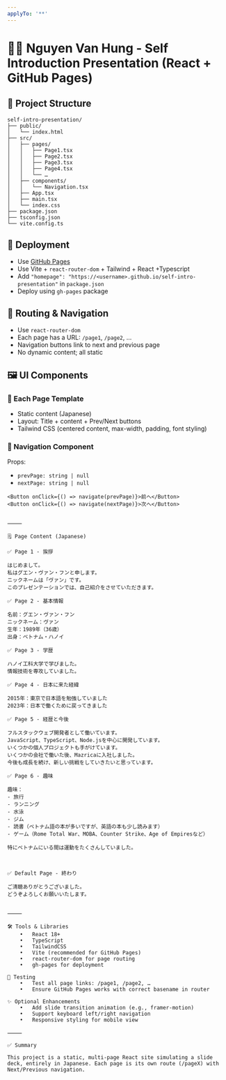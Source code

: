 ```yaml
---
applyTo: '**'
---
```


# 🧑‍💻 Nguyen Van Hung - Self Introduction Presentation (React + GitHub Pages)

## 📁 Project Structure
```
self-intro-presentation/
├── public/
│   └── index.html
├── src/
│   ├── pages/
│   │   ├── Page1.tsx
│   │   ├── Page2.tsx
│   │   ├── Page3.tsx
│   │   ├── Page4.tsx
│   │   └── …
│   ├── components/
│   │   └── Navigation.tsx
│   ├── App.tsx
│   ├── main.tsx
│   └── index.css
├── package.json
├── tsconfig.json
└── vite.config.ts 
```

## 🚀 Deployment

- Use [GitHub Pages](https://pages.github.com/)
- Use Vite  + `react-router-dom` + Tailwind + React +Typescript
- Add `"homepage": "https://<username>.github.io/self-intro-presentation"` in `package.json`
- Deploy using `gh-pages` package

## 🧭 Routing & Navigation

- Use `react-router-dom`
- Each page has a URL: `/page1`, `/page2`, ...
- Navigation buttons link to next and previous page
- No dynamic content; all static

## 🖼️ UI Components

### 📄 Each Page Template

- Static content (Japanese)
- Layout: Title + content + Prev/Next buttons
- Tailwind CSS (centered content, max-width, padding, font styling)

### 🔘 Navigation Component

Props:
- `prevPage: string | null`
- `nextPage: string | null`

```tsx
<Button onClick={() => navigate(prevPage)}>前へ</Button>
<Button onClick={() => navigate(nextPage)}>次へ</Button>


⸻

🗒️ Page Content (Japanese)

✅ Page 1 - 挨拶

はじめまして。
私はグエン・ヴァン・フンと申します。
ニックネームは「ヴァン」です。
このプレゼンテーションでは、自己紹介をさせていただきます。

✅ Page 2 - 基本情報

名前：グエン・ヴァン・フン
ニックネーム：ヴァン
生年：1989年（36歳）
出身：ベトナム・ハノイ

✅ Page 3 - 学歴

ハノイ工科大学で学びました。
情報技術を専攻していました。

✅ Page 4 - 日本に来た経緯

2015年：東京で日本語を勉強していました
2023年：日本で働くために戻ってきました

✅ Page 5 - 経歴と今後

フルスタックウェブ開発者として働いています。
JavaScript、TypeScript、Node.jsを中心に開発しています。
いくつかの個人プロジェクトも手がけています。
いくつかの会社で働いた後、Mazricaに入社しました。
今後も成長を続け、新しい挑戦をしていきたいと思っています。

✅ Page 6 - 趣味

趣味：
- 旅行
- ランニング
- 水泳
- ジム
- 読書（ベトナム語の本が多いですが、英語の本も少し読みます）
- ゲーム（Rome Total War、MOBA、Counter Strike、Age of Empiresなど）

特にベトナムにいる間は運動をたくさんしていました。



✅ Default Page - 終わり

ご清聴ありがとうございました。
どうぞよろしくお願いいたします。


⸻

🛠️ Tools & Libraries
	•	React 18+
	•	TypeScript
    •	TailwindCSS
	•	Vite (recommended for GitHub Pages)
	•	react-router-dom for page routing
	•	gh-pages for deployment

🧪 Testing
	•	Test all page links: /page1, /page2, …
	•	Ensure GitHub Pages works with correct basename in router

✨ Optional Enhancements
	•	Add slide transition animation (e.g., framer-motion)
	•	Support keyboard left/right navigation
	•	Responsive styling for mobile view

⸻

✅ Summary

This project is a static, multi-page React site simulating a slide deck, entirely in Japanese. Each page is its own route (/pageX) with Next/Previous navigation.
